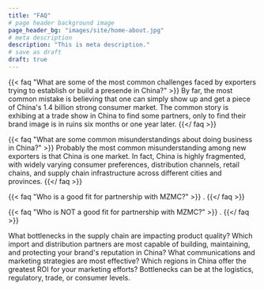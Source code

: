 ```yaml
---
title: "FAQ"
# page header background image
page_header_bg: "images/site/home-about.jpg"
# meta description
description: "This is meta description."
# save as draft
draft: true
---
```


{{< faq "What are some of the most common challenges faced by exporters trying to establish or build a presende in China?" >}}
By far, the most common mistake is believing that one can simply show up and get a piece of China's 1.4 billion strong consumer market. The common story is exhibing at a trade show in China to find some partners, only to find their brand image is in ruins six months or one year later. 
{{</ faq >}}

{{< faq "What are some common misunderstandings about doing business in China?" >}}
Probably the most common misunderstanding among new exporters is that China is one market. In fact, China is highly fragmented, with widely varying consumer preferences, distribution channels, retail chains, and supply chain infrastructure across different cities and provinces.
{{</ faq >}}

{{< faq "Who is a good fit for partnership with MZMC?" >}}
.
{{</ faq >}}

{{< faq "Who is NOT a good fit for partnership with MZMC?" >}}
.
{{</ faq >}}


What bottlenecks in the supply chain are impacting product quality? Which import and distribution partners are most capable of building, maintaining, and protecting your brand's reputation in China? What communications and marketing strategies are most effective? Which regions in China offer the greatest ROI for your marketing efforts? 
Bottlenecks can be at the logistics, regulatory, trade, or consumer levels. 
